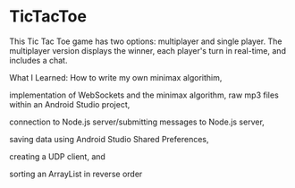 # TicTacToe
This Tic Tac Toe game has two options: multiplayer and single player. The multiplayer version displays the winner, each player's turn in real-time, and includes a chat. 

What I Learned: How to write my own minimax algorithim,

implementation of WebSockets and the minimax algorithm, raw mp3 files within an Android Studio project,

connection to Node.js server/submitting messages to Node.js server,

saving data using Android Studio Shared Preferences,

creating a UDP client, and

sorting an ArrayList in reverse order

 
